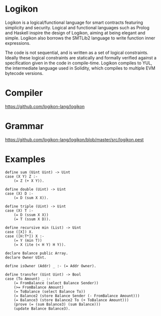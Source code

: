 # Logikon

Logikon is a logical/functional language for smart contracts featuring
simplicity and security.  Logical and functional languages such as Prolog and
Haskell inspire the design of Logikon, aiming at being elegant and simple.
Logikon also borrows the SMTLib2 language to write function inner expressions.

The code is not sequential, and is written as a set of logical constraints.
Ideally these logical constraints are statically and formally verified against
a specification given in the code in compile-time. Logikon compiles to YUL, the
intermediate language used in Solidity, which compiles to multiple EVM bytecode
versions.

# Compiler

https://github.com/logikon-lang/logikon

# Grammar

https://github.com/logikon-lang/logikon/blob/master/src/logikon.pest

# Examples

```
define sum (Uint Uint) -> Uint
case (X Y) Z :-
    (= Z (+ X Y)).
```

```
define double (Uint) -> Uint
case (X) D :-
    (= D (sum X X)).
```

```
define triple (Uint) -> Uint
case (X) T :-
    (= D (ssum X X))
    (= T (ssum X D)).
```

```
define recursive min (List) -> Uint
case ([X]) X.
case ([H:T*]) X :-
    (= Y (min T))
    (= X (ite (< H Y) H Y)).
```

```
declare Balance public Array.
declare Owner UInt.

define isOwner (Addr) _ :- (= Addr Owner).

define transfer (Uint Uint) -> Bool
case (To Amount) _ :-
    (= FromBalance (select Balance Sender))
    (>= FromBalance Amount)
    (= ToBalance (select Balance To))
    (= Balance2 (store Balance Sender (- FromBalance Amount)))
    (= Balance3 (store Balance2 To (+ ToBalance Amount)))
    (prove (= (sum Balance3) (sum Balance)))
    (update Balance Balance3).
```
